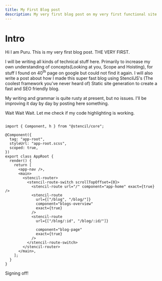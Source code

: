 ```yaml
---
title: My First Blog post
description: My very first blog post on my very first functional site
---
```


# Intro

Hi I am Puru. This is my very first blog post. THE VERY FIRST.

I will be writing all kinds of technical stuff here. Primarily to increase my own understanding of concepts(Looking at you, Scope and Hoisting), for stuff I found on 40<sup>th</sup> page on google but could not find it again. I will also write a post about how I made this super fast blog using StencilJS's (The coolest framework you've never heard of) Static site generation to create a fast and SEO friendly blog.

My writing and grammar is quite rusty at present, but no issues. I'll be improving it day by day by posting here something.

Wait Wait Wait. Let me check if my code highlighting is working.

```tsx

import { Component, h } from "@stencil/core";

@Component({
  tag: "app-root",
  styleUrl: "app-root.scss",
  scoped: true,
})
export class AppRoot {
  render() {
    return [
      <app-nav />,
      <main>
        <stencil-router>
          <stencil-route-switch scrollTopOffset={0}>
            <stencil-route url="/" component="app-home" exact={true} />
            <stencil-route
              url={["/blog", "/blog/"]}
              component="blogs-overview"
              exact={true}
            />
            <stencil-route
              url={["/blog/:id", "/blog/:id/"]}
              
              component="blog-page"
              exact={true}
            />
          </stencil-route-switch>
        </stencil-router>
      </main>,
    ];
  }
}

```

Signing off!

